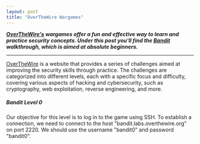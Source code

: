 ```yaml
---
layout: post
title: "OverTheWire Wargames"
---
```




***[OverTheWire's](https://overthewire.org/wargames/) wargames offer a fun and effective way to learn and practice security concepts. Under this post you'll find the [Bandit](https://overthewire.org/wargames/bandit/) walkthrough, which is aimed at absolute beginners.***


---------------------












[OverTheWire](https://overthewire.org/wargames/) is a website that provides a series of challenges aimed at improving the security skills through practice. The challenges are categorized into different levels, each with a specific focus and difficulty, covering various aspects of hacking and cybersecurity, such as cryptography, web exploitation, reverse engineering, and more.

##### Bandit Level 0

Our objective for this level is to log in to the game using SSH. To establish a connection, we need to connect to the host "bandit.labs.overthewire.org" on port 2220. We should use the username "bandit0" and password "bandit0".






